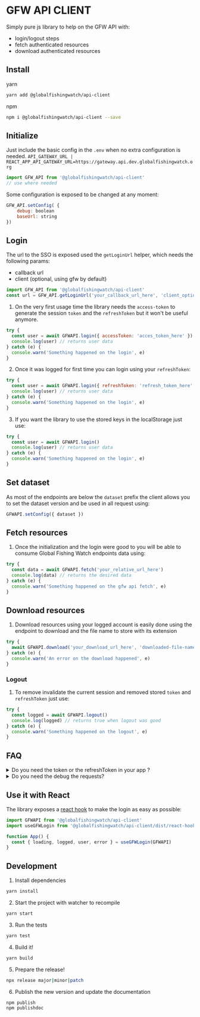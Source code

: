 # GFW API CLIENT

Simply pure js library to help on the GFW API with:

- login/logout steps
- fetch authenticated resources
- download authenticated resources

## Install

yarn

```bash
yarn add @globalfishingwatch/api-client
```

npm

```bash
npm i @globalfishingwatch/api-client --save
```

## Initialize

Just include the basic config in the `.env` when no extra configuration is needed.
`API_GATEWAY_URL | REACT_APP_API_GATEWAY_URL=https://gateway.api.dev.globalfishingwatch.org`

```js
import GFW_API from '@globalfishingwatch/api-client'
// use where needed
```

Some configuration is exposed to be changed at any moment:

```js
GFW_API.setConfig( {
	debug: boolean
	baseUrl: string
})
```

## Login

The url to the SSO is exposed used the `getLoginUrl` helper, which needs the following params:

- callback url
- client (optional, using gfw by default)

```js
import GFW_API from '@globalfishingwatch/api-client'
const url = GFW_API.getLoginUrl('your_callback_url_here', 'client_optional')
```

1. On the very first usage time the library needs the `access-token` to generate the session `token` and the `refreshToken` but it won't be useful anymore.

```js
try {
  const user = await GFWAPI.login({ accessToken: 'acces_token_here' })
  console.log(user) // returns user data
} catch (e) {
  console.warn('Something happened on the login', e)
}
```

2. Once it was logged for first time you can login using your `refreshToken`:

```js
try {
  const user = await GFWAPI.login({ refreshToken: 'refresh_token_here' })
  console.log(user) // returns user data
} catch (e) {
  console.warn('Something happened on the login', e)
}
```

3. If you want the library to use the stored keys in the localStorage just use:

```js
try {
  const user = await GFWAPI.login()
  console.log(user) // returns user data
} catch (e) {
  console.warn('Something happened on the login', e)
}
```

## Set dataset

As most of the endpoints are below the `dataset` prefix the client allows you to set the dataset version and be used in all request using:

```js
GFWAPI.setConfig({ dataset })
```

## Fetch resources

1. Once the initialization and the login were good to you will be able to consume Global Fishing Watch endpoints data using:

```js
try {
  const data = await GFWAPI.fetch('your_relative_url_here')
  console.log(data) // returns the desired data
} catch (e) {
  console.warn('Something happened on the gfw api fetch', e)
}
```

## Download resources

1. Download resources using your logged account is easily done using the endpoint to download and the file name to store with its extension

```js
try {
  await GFWAPI.download('your_download_url_here', 'downloaded-file-name.csv')
} catch (e) {
  console.warn('An error on the download happened', e)
}
```

### Logout

1. To remove invalidate the current session and removed stored `token` and `refreshToken` just use:

```js
try {
  const logged = await GFWAPI.logout()
  console.log(logged) // returns true when logout was good
} catch (e) {
  console.warn('Something happened on the logout', e)
}
```

## FAQ

<details>
<summary>Do you need the token or the refreshToken in your app ?</summary>
<p>

Just use:

```js
GFWAPI.getToken()
// or
GFWAPI.getRefreshToken()
```

</p>
</details>

<details>
<summary>Do you need the debug the requests?</summary>
<p>

Use your [own instance of the API client](#Initialize) including this param:

```js
const GFWAPI = new GFW_API({
	....
	debug: true
})
```

</p>
</details>

## Use it with React

The library exposes a [react hook](https://reactjs.org/docs/hooks-intro.html) to make the login as easy as possible:

```js
import GFWAPI from '@globalfishingwatch/api-client'
import useGFWLogin from '@globalfishingwatch/api-client/dist/react-hook'

function App() {
  const { loading, logged, user, error } = useGFWLogin(GFWAPI)
}
```

## Development

1. Install dependencies

```bash
yarn install
```

2. Start the project with watcher to recompile

```bash
yarn start
```

3. Run the tests

```bash
yarn test
```

4. Build it!

```bash
yarn build
```

5. Prepare the release!

```bash
npx release major|minor|patch
```

6. Publish the new version and update the documentation

```bash
npm publish
npm publishdoc
```
